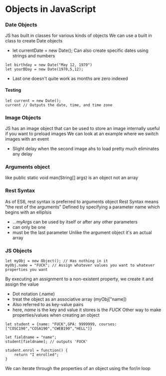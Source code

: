 # Objects in JavaScript
### Date Objects
JS has built in classes for various kinds of objects
We can use a built in class to create Date objects
- let currentDate = new Date();
Can also create specific dates using strings and numbers
```JS
let birthday = new Date("May 12, 1970")
let yourBDay = new Date(1970,5,12);
```
- Last one doesn't quite work as months are zero indexed
#### Testing
```JS
let current = new Date();
current // Outputs the date, time, and time zone

```
### Image Objects
JS has an image object that can be used to store an image internally
useful if you want to preload images
We can look at an example where we switch images with an event
- Slight delay when the second image ahs to load
pretty much eliminates any delay
### Arguments object
like public static void man(String\[] args)
is an object not an array
### Rest Syntax
As of ES6, rest syntax is preferred to arguments object
Rest Syntax means "the rest of the arguments"
Defined by specifying a parameter name which begins with an elliplsis
- ...myArgs
can be used by itself or after any other parameters
- can only be one
- must be the last parameter
Unlike the argument object it's an actual array
### JS Objects
```JS
let myObj = new Object(); // Has nothing in it
myObj.name = "FUCK"; // Assign whatever values you want to whatever properties you want
```
By executing an assignment to a non-existent property, we create it and assign the value
- Dot notation (.name)
- treat the object as an associative array (myObj["name])
- Also referred to as key-value pairs
- here, *name* is the key and value it stores is the *FUCK*
Other way to make properties/values when creating an object
```JS
let student = {name: "FUCK",GPA: 9999999, courses: ["COSC190","COSA190","CWEB190","HELL"]}
```
```JS
let fieldname = "name";
student[fieldname]; // outputs 'FUCK'
```
```JS
student.enrol = function() {
	return "I enrolled";
}
```

We can iterate through the properties of an object using the for/in loop
